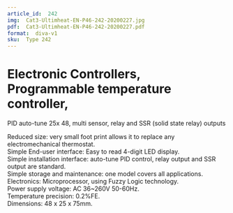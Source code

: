 ```yaml
---
article_id:  242
img:  Cat3-Ultimheat-EN-P46-242-20200227.jpg
pdf:  Cat3-Ultimheat-EN-P46-242-20200227.pdf
format:  diva-v1
sku:  Type 242
---
```

# Electronic Controllers, Programmable temperature controller, 
PID auto-tune 25x 48, multi sensor, relay and SSR (solid state relay) outputs

Reduced size: very small foot print allows it to replace any electromechanical thermostat.  
Simple End-user interface: Easy to read 4-digit LED display.  
Simple installation interface: auto-tune PID control, relay output and SSR output are standard.  
Simple storage and maintenance: one model covers all applications.  
Electronics: Microprocessor, using Fuzzy Logic technology.  
Power supply voltage: AC 36~260V 50-60Hz.  
Temperature precision: 0.2%FE.  
Dimensions: 48 x 25 x 75mm.  

